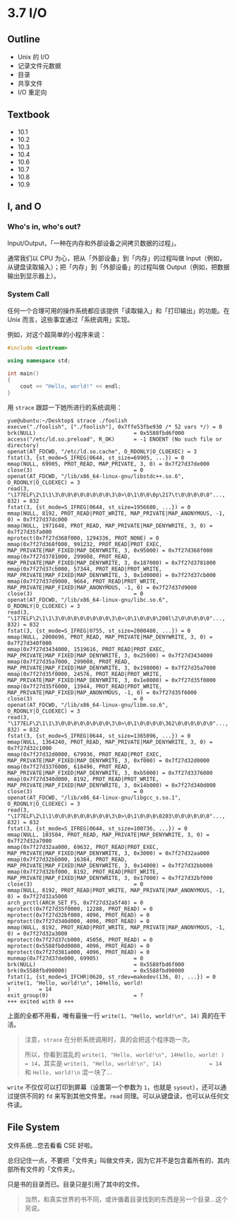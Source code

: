 # 3.7 I/O

## Outline

* Unix 的 I/O
* 记录文件元数据
* 目录
* 共享文件
* I/O 重定向

## Textbook

* 10.1
* 10.2
* 10.3
* 10.4
* 10.6
* 10.7
* 10.8
* 10.9

## I, and O

### Who's in, who's out?

Input/Output，「一种在内存和外部设备之间拷贝数据的过程」。

通常我们以 CPU 为心，把从「外部设备」到「内存」的过程叫做 Input（例如，从键盘读取输入）；把「内存」到「外部设备」的过程叫做 Output（例如，把数据输出到显示器上）。

### System Call

任何一个合理可用的操作系统都应该提供「读取输入」和「打印输出」的功能。在 Unix 而言，这些事宜通过「系统调用」实现。

例如，对这个超简单的小程序来说：

```c++
#include <iostream>

using namespace std;

int main()
{
	cout << "Hello, world!" << endl;
}
```

用 `strace` 跟踪一下她所进行的系统调用：

```shell
yue@ubuntu:~/Desktop$ strace ./foolish 
execve("./foolish", ["./foolish"], 0x7ffe53fbe930 /* 52 vars */) = 0
brk(NULL)                               = 0x5588fbd6f000
access("/etc/ld.so.preload", R_OK)      = -1 ENOENT (No such file or directory)
openat(AT_FDCWD, "/etc/ld.so.cache", O_RDONLY|O_CLOEXEC) = 3
fstat(3, {st_mode=S_IFREG|0644, st_size=69905, ...}) = 0
mmap(NULL, 69905, PROT_READ, MAP_PRIVATE, 3, 0) = 0x7f27d37de000
close(3)                                = 0
openat(AT_FDCWD, "/lib/x86_64-linux-gnu/libstdc++.so.6", O_RDONLY|O_CLOEXEC) = 3
read(3, "\177ELF\2\1\1\3\0\0\0\0\0\0\0\0\3\0>\0\1\0\0\0p\217\t\0\0\0\0\0"..., 832) = 832
fstat(3, {st_mode=S_IFREG|0644, st_size=1956680, ...}) = 0
mmap(NULL, 8192, PROT_READ|PROT_WRITE, MAP_PRIVATE|MAP_ANONYMOUS, -1, 0) = 0x7f27d37dc000
mmap(NULL, 1971648, PROT_READ, MAP_PRIVATE|MAP_DENYWRITE, 3, 0) = 0x7f27d35fa000
mprotect(0x7f27d368f000, 1294336, PROT_NONE) = 0
mmap(0x7f27d368f000, 991232, PROT_READ|PROT_EXEC, MAP_PRIVATE|MAP_FIXED|MAP_DENYWRITE, 3, 0x95000) = 0x7f27d368f000
mmap(0x7f27d3781000, 299008, PROT_READ, MAP_PRIVATE|MAP_FIXED|MAP_DENYWRITE, 3, 0x187000) = 0x7f27d3781000
mmap(0x7f27d37cb000, 57344, PROT_READ|PROT_WRITE, MAP_PRIVATE|MAP_FIXED|MAP_DENYWRITE, 3, 0x1d0000) = 0x7f27d37cb000
mmap(0x7f27d37d9000, 9664, PROT_READ|PROT_WRITE, MAP_PRIVATE|MAP_FIXED|MAP_ANONYMOUS, -1, 0) = 0x7f27d37d9000
close(3)                                = 0
openat(AT_FDCWD, "/lib/x86_64-linux-gnu/libc.so.6", O_RDONLY|O_CLOEXEC) = 3
read(3, "\177ELF\2\1\1\3\0\0\0\0\0\0\0\0\3\0>\0\1\0\0\0\200l\2\0\0\0\0\0"..., 832) = 832
fstat(3, {st_mode=S_IFREG|0755, st_size=2000480, ...}) = 0
mmap(NULL, 2008696, PROT_READ, MAP_PRIVATE|MAP_DENYWRITE, 3, 0) = 0x7f27d340f000
mmap(0x7f27d3434000, 1519616, PROT_READ|PROT_EXEC, MAP_PRIVATE|MAP_FIXED|MAP_DENYWRITE, 3, 0x25000) = 0x7f27d3434000
mmap(0x7f27d35a7000, 299008, PROT_READ, MAP_PRIVATE|MAP_FIXED|MAP_DENYWRITE, 3, 0x198000) = 0x7f27d35a7000
mmap(0x7f27d35f0000, 24576, PROT_READ|PROT_WRITE, MAP_PRIVATE|MAP_FIXED|MAP_DENYWRITE, 3, 0x1e0000) = 0x7f27d35f0000
mmap(0x7f27d35f6000, 13944, PROT_READ|PROT_WRITE, MAP_PRIVATE|MAP_FIXED|MAP_ANONYMOUS, -1, 0) = 0x7f27d35f6000
close(3)                                = 0
openat(AT_FDCWD, "/lib/x86_64-linux-gnu/libm.so.6", O_RDONLY|O_CLOEXEC) = 3
read(3, "\177ELF\2\1\1\3\0\0\0\0\0\0\0\0\3\0>\0\1\0\0\0\0\362\0\0\0\0\0\0"..., 832) = 832
fstat(3, {st_mode=S_IFREG|0644, st_size=1365096, ...}) = 0
mmap(NULL, 1364240, PROT_READ, MAP_PRIVATE|MAP_DENYWRITE, 3, 0) = 0x7f27d32c1000
mmap(0x7f27d32d0000, 679936, PROT_READ|PROT_EXEC, MAP_PRIVATE|MAP_FIXED|MAP_DENYWRITE, 3, 0xf000) = 0x7f27d32d0000
mmap(0x7f27d3376000, 618496, PROT_READ, MAP_PRIVATE|MAP_FIXED|MAP_DENYWRITE, 3, 0xb5000) = 0x7f27d3376000
mmap(0x7f27d340d000, 8192, PROT_READ|PROT_WRITE, MAP_PRIVATE|MAP_FIXED|MAP_DENYWRITE, 3, 0x14b000) = 0x7f27d340d000
close(3)                                = 0
openat(AT_FDCWD, "/lib/x86_64-linux-gnu/libgcc_s.so.1", O_RDONLY|O_CLOEXEC) = 3
read(3, "\177ELF\2\1\1\0\0\0\0\0\0\0\0\0\3\0>\0\1\0\0\0\0203\0\0\0\0\0\0"..., 832) = 832
fstat(3, {st_mode=S_IFREG|0644, st_size=100736, ...}) = 0
mmap(NULL, 103504, PROT_READ, MAP_PRIVATE|MAP_DENYWRITE, 3, 0) = 0x7f27d32a7000
mmap(0x7f27d32aa000, 69632, PROT_READ|PROT_EXEC, MAP_PRIVATE|MAP_FIXED|MAP_DENYWRITE, 3, 0x3000) = 0x7f27d32aa000
mmap(0x7f27d32bb000, 16384, PROT_READ, MAP_PRIVATE|MAP_FIXED|MAP_DENYWRITE, 3, 0x14000) = 0x7f27d32bb000
mmap(0x7f27d32bf000, 8192, PROT_READ|PROT_WRITE, MAP_PRIVATE|MAP_FIXED|MAP_DENYWRITE, 3, 0x17000) = 0x7f27d32bf000
close(3)                                = 0
mmap(NULL, 8192, PROT_READ|PROT_WRITE, MAP_PRIVATE|MAP_ANONYMOUS, -1, 0) = 0x7f27d32a5000
arch_prctl(ARCH_SET_FS, 0x7f27d32a5f40) = 0
mprotect(0x7f27d35f0000, 12288, PROT_READ) = 0
mprotect(0x7f27d32bf000, 4096, PROT_READ) = 0
mprotect(0x7f27d340d000, 4096, PROT_READ) = 0
mmap(NULL, 8192, PROT_READ|PROT_WRITE, MAP_PRIVATE|MAP_ANONYMOUS, -1, 0) = 0x7f27d32a3000
mprotect(0x7f27d37cb000, 45056, PROT_READ) = 0
mprotect(0x5588fb0d0000, 4096, PROT_READ) = 0
mprotect(0x7f27d381a000, 4096, PROT_READ) = 0
munmap(0x7f27d37de000, 69905)           = 0
brk(NULL)                               = 0x5588fbd6f000
brk(0x5588fbd90000)                     = 0x5588fbd90000
fstat(1, {st_mode=S_IFCHR|0620, st_rdev=makedev(136, 0), ...}) = 0
write(1, "Hello, world!\n", 14Hello, world!
)         = 14
exit_group(0)                           = ?
+++ exited with 0 +++
```

上面的全都不用看，唯有最後一行 `write(1, "Hello, world!\n", 14)` 真的在干活。

> 注意，`strace` 在分析系统调用时，真的会把这个程序跑一次。
>
> 所以，你看到混乱的 `write(1, "Hello, world!\n", 14Hello, world!
> )         = 14`，其实是 `write(1, "Hello, world!\n", 14)				 = 14` 和 `Hello, world!\n` 混一块了…

`write` 不仅仅可以打印到屏幕（设置第一个参数为 `1`，也就是 `sysout`），还可以通过提供不同的 `fd` 来写到其他文件里。`read` 同理。可以从键盘读，也可以从任何文件读。

## File System

文件系统…您去看看 CSE 好啦。

总归记住一点，不要把「文件夹」叫做文件夹，因为它并不是包含着所有的、其内部所有文件的「文件夹」。

只是书的目录而已。目录只是引用了其中的文件。

> 当然，和真实世界的书不同，或许循着目录找到的东西是另一个目录…这个另说。

